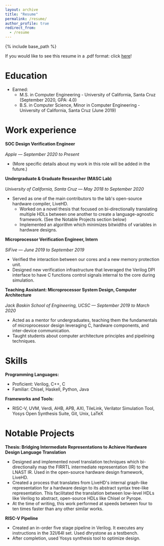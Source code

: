 ```yaml
---
layout: archive
title: "Resume"
permalink: /resume/
author_profile: true
redirect_from:
  - /resume
---
```


{% include base_path %}

If you would like to see this resume in a .pdf format: click [here](https://drive.google.com/file/d/15F-hsymGFM6HASOkN8agIjTwPvjxp1bG/view?usp=sharing)!

Education
======
* Earned:
  * M.S. in Computer Engineering - University of California, Santa Cruz (September 2020, GPA: 4.0)
  * B.S. in Computer Science, Minor in Computer Engineering - University of California, Santa Cruz (June 2019)

Work experience
======
__SOC Design Verification Engineer__<br/><br/>
_Apple — September 2020 to Present_
* (More specific details about my work in this role will be added in the future.)

__Undergraduate & Graduate Researcher (MASC Lab)__<br/><br/>
_University of California, Santa Cruz — May 2018 to September 2020_
* Served as one of the main contributors to the lab's open-source hardware compiler, LiveHD. 
  * Worked on a novel thesis that focused on bi-directionally translating multiple HDLs between one another to create a language-agnostic framework. (See the Notable Projects section below)
  * Implemented an algorithm which minimizes bitwidths of variables in hardware designs.

__Microprocessor Verification Engineer, Intern__<br/><br/>
_SiFive — June 2019 to September 2019_
* Verified the interaction between our cores and a new memory protection unit.
* Designed new verification infrastructure that leveraged the Verilog DPI interface to have C functions control signals internal to the core during simulation.
  
__Teaching Assistant: Microprocessor System Design, Computer Architecture__<br/><br/>
_Jack Baskin School of Engineering, UCSC — September 2019 to March 2020_
* Acted as a mentor for undergraduates, teaching them the fundamentals of microprocessor design leveraging C, hardware components, and inter-device communication.
* Taught students about computer architecture principles and pipelining techniques.
  
Skills
======
__Programming Languages:__
* Proficient: Verilog, C++, C
* Familiar: Chisel, Haskell, Python, Java

__Frameworks and Tools:__
* RISC-V, UVM, Verdi, AHB, APB, AXI, TileLink, Verilator Simulation Tool, Yosys Open Synthesis Suite, Git, Unix, LaTeX
  
Notable Projects
=====
__Thesis: Bridging Intermediate Representations to Achieve Hardware Design Language Translation__
* Designed and implemented novel translation techniques which bi-directionally map the FIRRTL intermediate representation (IR) to the LNAST IR. Used in the open-source hardware design framework, LiveHD.
* Created a process that translates from LiveHD's internal graph-like representation for a hardware design to its abstract syntax tree-like representation. This facilitated the translation between low-level HDLs like Verilog to abstract, open-source HDLs like Chisel or Pyrope.
* At the time of writing, this work performed at speeds between four to ten times faster than any other similar works.

__RISC-V Pipeline__
* Created an in-order five stage pipeline in Verilog. It executes any instructions in the 32I/64I set. Used dhrystone as a testbench.
* After completion, used Yosys synthesis tool to optimize design.
